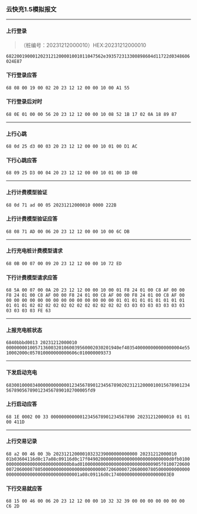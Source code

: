 ### 云快充1.5模拟报文

---

#### 上行登录
> （桩编号：20231212000010）HEX:20231212000010

`6822001900012023121200001001011047562e393572313300898604d11722d0348606024E87` 
#### 下行登录应答
`68 08 00 19 00 02 20 23 12 12 00 00 10 00 A1 55`
#### 下行登录后对时
`68 0E 01 00 00 56 20 23 12 12 00 00 10 08 52 1B 17 02 0A 18 89 87`

---

#### 上行心跳
`68 0d 25 d3 00 03 20 23 12 12 00 00 10 01 00 D1 AC`
#### 下行心跳应答
`68 09 25 D3 00 04 20 23 12 12 00 00 10 01 00 1D 0B`

---

#### 上行计费模型验证
`68 0d 71 ad 00 05 20231212000010 0000 222B`
#### 上行计费模型验证应答
`68 08 71 AD 00 06 20 23 12 12 00 00 10 00 6C DB`

---

#### 上行充电桩计费模型请求
`68 0B 00 07 00 09 20 23 12 12 00 00 10 72 ED`
#### 下行计费模型请求应答
`68 5A 00 07 00 0A 20 23 12 12 00 00 10 00 01 F8 24 01 00 C8 AF 00 00 F8 24 01 00 C8 AF 00 00 F8 24 01 00 C8 AF 00 00 F8 24 01 00 C8 AF 00 00 00 00 00 00 00 00 00 00 00 00 00 00 00 01 01 01 01 01 01 01 01 01 01 01 01 02 02 02 02 02 02 02 02 02 02 02 02 03 03 03 03 03 03 03 03 03 03 03 03 FE 63`

---

#### 上报充电桩状态
`6840bbbd0013 20231212000010 0000000010057136003201060039560002030201940ef4035400000000000000004e5510002000c057010000000000606c010000009373`

---

#### 下发启动充电
`68300100003400000000000012345678901234567890202312120000100156789012345678905678901234567890102700005fd9`
#### 上行启动应答
`68 1E 0002 00 33 00000000000012345678901234567890 20231212000010 01 01 00 411D`

---

#### 上行交易记录
`68 a2 00 46 00 3b 20231212000010323239000000000000 20231212000010 01b03604116d0c17a08c09116d0c17f0490200000000000000000000000000d0fb0100000000000000000000000000b0ad0100000000000000000000000000905f010072060000720600007805000000000000000000000000720600007206000078050000000000000000000000000000000000000001a08c09116d0c1740000000000000000003E0`
#### 下行交易就应答
`68 15 00 46 00 06 20 23 12 12 00 00 10 32 32 39 00 00 00 00 00 00 00 C6 2D `
